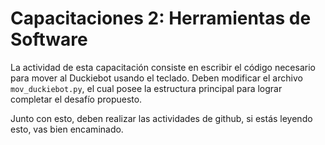 # Capacitaciones 2: Herramientas de Software

La actividad de esta capacitación consiste en escribir el código necesario para mover al Duckiebot usando el teclado. Deben modificar el archivo `mov_duckiebot.py`, el cual posee la estructura principal para lograr completar el desafío propuesto.

Junto con esto, deben realizar las actividades de github, si estás leyendo esto, vas bien encaminado.
